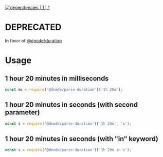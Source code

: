 [![dependencies | 1 | 1](https://img.shields.io/badge/dependencies-1%20|%201-blue.svg)](DEPENDENCIES.md)

# DEPRECATED
In favor of [@dnode/duration](https://www.npmjs.com/package/@dnode/duration) 

# Usage

## 1 hour 20 minutes in milliseconds

```javascript
const ms = require('@dnode/parse-duration')('1h 20m');
```

## 1 hour 20 minutes in seconds (with second parameter)

```javascript
const s = require('@dnode/parse-duration')('1h 20m', 's');
```

## 1 hour 20 minutes in seconds (with "in" keyword)

```javascript
const s = require('@dnode/parse-duration')('1h 20m in s');
```
